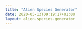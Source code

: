 ```yaml
---
title: "Alien Species Generator"
date: 2020-05-13T09:19:17+01:00
layout: alien-species-generator
---
```

